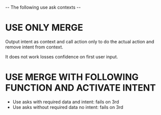 -- The following use ask contexts --

# USE ONLY MERGE
Output intent as context and call action only to do the actual action and remove intent from context.

It does not work losses confidence on first user input.

# USE MERGE WITH FOLLOWING FUNCTION AND ACTIVATE INTENT
* Use asks with required data and intent: fails on 3rd
* Use asks without required data no intent: fails on 3rd

